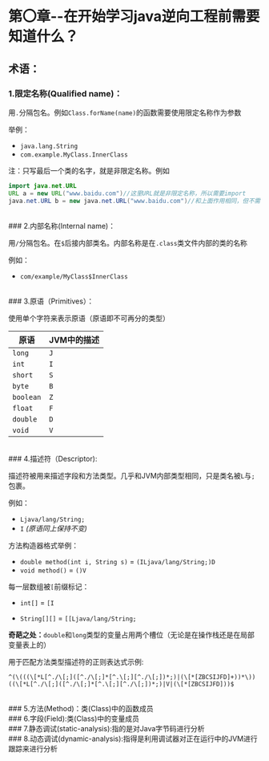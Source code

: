 # 第〇章--在开始学习java逆向工程前需要知道什么？

## 术语：

### 1.限定名称(Qualified name)：

用``.``分隔包名。例如`Class.forName(name)`的函数需要使用限定名称作为参数

举例：

- `java.lang.String`
- `com.example.MyClass.InnerClass`

注：只写最后一个类的名字，就是非限定名称。例如

```java
import java.net.URL
URL a = new URL("www.baidu.com")//这里URL就是非限定名称，所以需要import
java.net.URL b = new java.net.URL("www.baidu.com")//和上面作用相同，但不需要import
```

<br/>
### 2.内部名称(Internal name)：

用`/`分隔包名。在`$`后接内部类名。内部名称是在`.class`类文件内部的类的名称

例如：

- `com/example/MyClass$InnerClass`

<br/>
### 3.原语（Primitives）：

使用单个字符来表示原语（原语即不可再分的类型）

| 原语      | JVM中的描述 |
| --------- | ----------- |
| `long`    | `J`         |
| `int`     | `I`         |
| `short`   | `S`         |
| `byte`    | `B`         |
| `boolean` | `Z`         |
| `float`   | `F`         |
| `double`  | `D`         |
| `void`    | `V`         |

<br/>
### 4.描述符（Descriptor):

描述符被用来描述字段和方法类型。几乎和JVM内部类型相同，只是类名被`L`与`;`包裹。

例如：

- `Ljava/lang/String;`
- `I` *(原语同上保持不变)*

方法构造器格式举例：

- `double method(int i, String s)` = `(ILjava/lang/String;)D`
- `void method()` = `()V`

每一层数组被`[`前缀标记：

- `int[]` = `[I`

- `String[][]` = `[[Ljava/lang/String;`

**奇葩之处：**`double`和`long`类型的变量占用两个槽位（无论是在操作栈还是在局部变量表上的）

用于匹配方法类型描述符的正则表达式示例:
```regexp
^(\(((\[*L[^./\[;]([^./\[;]*[^.\[;][^./\[;])*;)|(\[*[ZBCSIJFD]+))*\))((\[*L[^./\[;]([^./\[;]*[^.\[;][^./\[;])*;)|V|(\[*[ZBCSIJFD]))$
```

<br/>
### 5.方法(Method)：类(Class)中的函数成员

<br/>
### 6.字段(Field):类(Class)中的变量成员

<br/>
### 7.静态调试(static-analysis):指的是对Java字节码进行分析

<br/>
### 8.动态调试(dynamic-analysis):指得是利用调试器对正在运行中的JVM进行跟踪来进行分析



